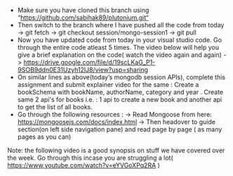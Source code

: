 
* Make sure you have cloned this branch using  
“https://github.com/sabihak89/plutonium.git“
* Then switch to the branch where I have pushed all the code from today
-> git fetch
-> git checkout session/mongo-session1
-> git pull
* Now you have updated code from today in your visual studio code. Go through the entire code atleast 5 times. The video below will help you give a brief explanation on the code( watch the video again and again)
-> https://drive.google.com/file/d/19scLKaG_P1-9SOB9ddn0E31Uzyh12lJ8/view?usp=sharing 
* On similar lines as above(today’s mongodb session APIs), complete this assignment and submit explainer video for the same : Create a bookSchema with bookName, authorName, category and year . Create same 2 api's for books i.e. : 1 api to create a new book and another api to get the list of all books. 
* Go through the following resources :
-> Read Mongoose from here: https://mongoosejs.com/docs/index.html 
-> Then headover to guide section(on left side navigation pane) and read page by page ( as many pages as you can)



Note: the following video is a good synopsis on stuff we have covered over the week. Go through this incase you are struggling a lot( https://www.youtube.com/watch?v=eYVGoXPq2RA 
)